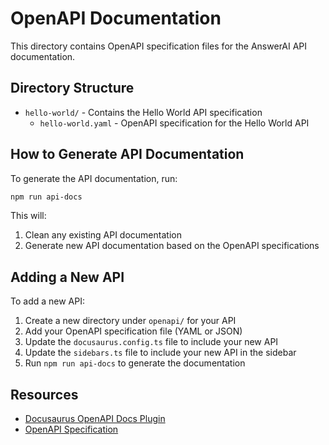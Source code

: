 # OpenAPI Documentation

This directory contains OpenAPI specification files for the AnswerAI API documentation.

## Directory Structure

-   `hello-world/` - Contains the Hello World API specification
    -   `hello-world.yaml` - OpenAPI specification for the Hello World API

## How to Generate API Documentation

To generate the API documentation, run:

```bash
npm run api-docs
```

This will:

1. Clean any existing API documentation
2. Generate new API documentation based on the OpenAPI specifications

## Adding a New API

To add a new API:

1. Create a new directory under `openapi/` for your API
2. Add your OpenAPI specification file (YAML or JSON)
3. Update the `docusaurus.config.ts` file to include your new API
4. Update the `sidebars.ts` file to include your new API in the sidebar
5. Run `npm run api-docs` to generate the documentation

## Resources

-   [Docusaurus OpenAPI Docs Plugin](https://github.com/PaloAltoNetworks/docusaurus-openapi-docs)
-   [OpenAPI Specification](https://spec.openapis.org/oas/latest.html)
